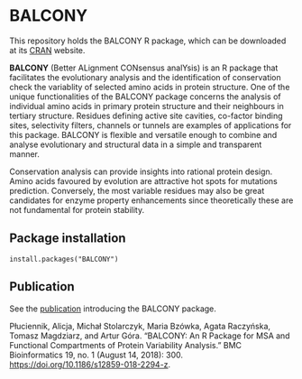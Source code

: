 # BALCONY
This repository holds the BALCONY R package, which can be downloaded at its [CRAN](https://CRAN.R-project.org/package=BALCONY) website.

**BALCONY** (Better ALignment CONsensus analYsis) is an R package that facilitates the evolutionary analysis and the
identification of conservation check the variablity of selected amino acids in protein
structure.
One of the unique functionalities of the BALCONY package concerns the
analysis of individual amino acids in primary protein structure and their neighbours
in tertiary structure. Residues defining active site cavities, co-factor binding sites,
selectivity filters, channels or tunnels are examples of applications for this package.
BALCONY is flexible and versatile enough to combine and analyse evolutionary and
structural data in a simple and transparent manner.

Conservation analysis can provide insights into rational protein design. Amino
acids favoured by evolution are attractive hot spots for mutations prediction.
Conversely, the most variable residues may also be great candidates for enzyme
property enhancements since theoretically these are not fundamental for protein
stability.

## Package installation

``` install.packages("BALCONY") ```

## Publication

See the [publication](https://doi.org/10.1186/s12859-018-2294-z) introducing the BALCONY package. 

Płuciennik, Alicja, Michał Stolarczyk, Maria Bzówka, Agata Raczyńska, Tomasz Magdziarz, and Artur Góra. “BALCONY: An R Package for MSA and Functional Compartments of Protein Variability Analysis.” BMC Bioinformatics 19, no. 1 (August 14, 2018): 300. https://doi.org/10.1186/s12859-018-2294-z.

